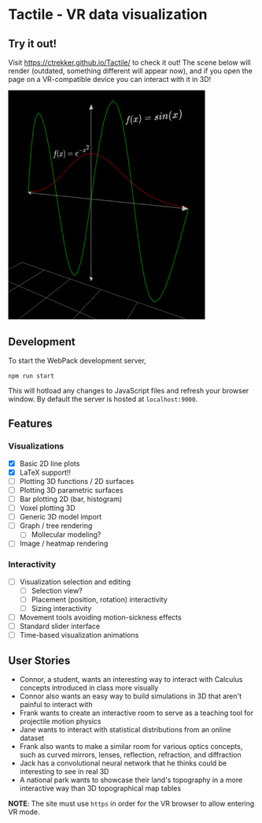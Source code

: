 # Tactile - VR data visualization
## Try it out!
Visit https://ctrekker.github.io/Tactile/ to check it out! The scene below will render (outdated, something different will appear now), and if you open the page on a VR-compatible device you can interact with it in 3D!

<img src="assets/line2d.png" width="400"/>

## Development
To start the WebPack development server,
```
npm run start
```
This will hotload any changes to JavaScript files and refresh your browser window. By default the server is hosted at `localhost:9000`.

## Features
### Visualizations
- [x] Basic 2D line plots
- [x] LaTeX support!!
- [ ] Plotting 3D functions / 2D surfaces
- [ ] Plotting 3D parametric surfaces
- [ ] Bar plotting 2D (bar, histogram)
- [ ] Voxel plotting 3D
- [ ] Generic 3D model import
- [ ] Graph / tree rendering
  - [ ] Mollecular modeling?
- [ ] Image / heatmap rendering

### Interactivity
- [ ] Visualization selection and editing
  - [ ] Selection view?
  - [ ] Placement (position, rotation) interactivity
  - [ ] Sizing interactivity
- [ ] Movement tools avoiding motion-sickness effects
- [ ] Standard slider interface
- [ ] Time-based visualization animations

## User Stories
* Connor, a student, wants an interesting way to interact with Calculus concepts introduced in class more visually
* Connor also wants an easy way to build simulations in 3D that aren't painful to interact with
* Frank wants to create an interactive room to serve as a teaching tool for projectile motion physics
* Jane wants to interact with statistical distributions from an online dataset
* Frank also wants to make a similar room for various optics concepts, such as curved mirrors, lenses, reflection, refraction, and diffraction
* Jack has a convolutional neural network that he thinks could be interesting to see in real 3D
* A national park wants to showcase their land's topography in a more interactive way than 3D topographical map tables

**NOTE**: The site must use `https` in order for the VR browser to allow entering VR mode.
